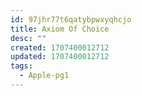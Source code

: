 ```yaml
---
id: 97jhr77t6qatybpwxyqhcjo
title: Axiom Of Choice
desc: ""
created: 1707400012712
updated: 1707400012712
tags:
  - Apple-pg1
---
```

